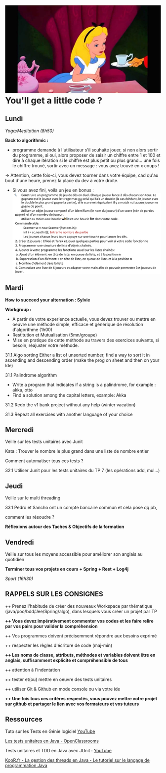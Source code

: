 
![](./alice.jpg)
You'll get a little code ?
===

<h2>Lundi</h2>

*Yoga/Meditation (8h50)*

**Back to algorithmic :**

* programme demande à l'utilisateur s'il souhaite jouer, si non alors sortir du programme, si oui, alors proposer de saisir un chiffre entre 1 et 100 et dire à chaque itération si le chiffre est plus petit ou plus grand... une fois le chiffre trouvé, sortir avec un message : vous avez trouvé en x coups !

-> Attention, cette fois-ci, vous devez tourner dans votre équipe, cad qu'au bout d'une heure, prenez la place du dev à votre droite.

* Si vous avez fini, voilà un jeu en bonus : 
![](./jeu.png)

<h2>Mardi</h2>

**How to succeed your alternation : Sylvie**

**Workgroup :**

* A partir de votre experience actuelle, vous devez trouver ou mettre en oeuvre une méthode simple, efficace et générique de résolution d'algorithme (1h00)
* Restitution et Mutualisation (5mn/groupe) 
* Mise en pratique de cette méthode au travers des exercices suivants, si besoin, réajuster votre méthode.

31.1 Algo sorting
Either a list of unsorted number, find a way to sort it in ascending and descending order (make the prog on sheet and then on your Ide)

31.1 Palindrome algorithm
- Write a program that indicates if a string is a palindrome, for example : akka, otto
- Find a solution among the capital letters, example: Akka

31.2 Redo the v1 bank project without any help (winter vacation)

31.3 Repeat all exercises with another language of your choice

<h2>Mercredi</h2>

Veille sur les tests unitaires avec Junit

Kata : Trouver le nombre le plus grand dans une liste de nombre entier

Comment automatiser tous ces tests ?

32.1 Utiliser Junit pour les tests unitaires du TP 7 (les opérations add, mul...)

<h2>Jeudi</h2>

Veille sur le multi threading

33.1 Pedro et Sancho ont un compte bancaire commun et cela pose qq pb, 

comment les résoudre ?

**Réflexions autour des Taches & Objectifs de la formation**

<h2>Vendredi</h2>

Veille sur tous les moyens accessible pour améliorer son anglais au quotidien

**Terminer tous vos projets en cours + Spring + Rest + Log4j**

*Sport (16h30)*

<h2>RAPPELS SUR LES CONSIGNES </h2>

++ Prenez l'habitude de créer des nouveaux Workspace par thématique (java/poo/bdd/Jee/Spring/algo), dans lesquels vous créer un projet par TP

**++ Vous devez impérativement commenter vos codes et les faire relire par vos pairs pour valider la compréhension**

++ Vos programmes doivent précisemment répondre aux besoins exprimé

++ respecter les règles d'écriture de code (maj-min)

**++ Les noms de classe, attributs, méthodes et variables doivent être en anglais, suffisamment explicite et compréhensible de tous**

++ attention à l'indentation

++ tester et(ou) mettre en oeuvre des tests unitaires

++ utiliser Git & Github en mode console ou via votre ide

**++ Une fois tous ces critères respectés, vous pouvez mettre votre projet sur github et partager le lien avec vos formateurs et vos tuteurs**

<h2>Ressources</h2>

Tuto sur les Tests en Génie logiciel
[YouTube](https://www.youtube.com/watch?v=hBCaoN421Qs)

[Les tests unitaires en Java - OpenClassrooms](https://openclassrooms.com/en/courses/1301341-les-tests-unitaires-en-java)

Tests unitaires et TDD en Java avec JUnit :
[YouTube](https://www.youtube.com/watch?v=6wE6VhF_uNo)

[KooR.fr - La gestion des threads en Java - Le tutoriel sur le langage de programmation Java](http://koor.fr/Java/Tutorial/Threads.wp)
